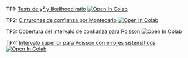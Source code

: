 TP1: [Tests de χ² y likelihood ratio](chi2_y_likelihood_ratio_test.ipynb) [![Open In Colab](https://colab.research.google.com/assets/colab-badge.svg)](https://colab.research.google.com/github/maurosilber/mefe2/blob/master/chi2_y_likelihood_ratio_test.ipynb)

TP2: [Cinturones de confianza por Montecarlo](cinturon_de_confianza.ipynb) [![Open In Colab](https://colab.research.google.com/assets/colab-badge.svg)](https://colab.research.google.com/github/maurosilber/mefe2/blob/master/cinturon_de_confianza.ipynb)

TP3: [Cobertura del intervalo de confianza para Poisson](cobertura_poisson.ipynb) [![Open In Colab](https://colab.research.google.com/assets/colab-badge.svg)](https://colab.research.google.com/github/maurosilber/mefe2/blob/master/cobertura_poisson.ipynb)

TP4: [Intervalo superior para Poisson con errores sistemáticos](poisson_con_error_sistematico.ipynb) [![Open In Colab](https://colab.research.google.com/assets/colab-badge.svg)](https://colab.research.google.com/github/maurosilber/mefe2/blob/master/poisson_con_error_sistematico.ipynb)
